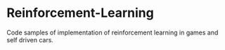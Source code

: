 # Reinforcement-Learning
Code samples of implementation of reinforcement learning in games and self driven cars.

